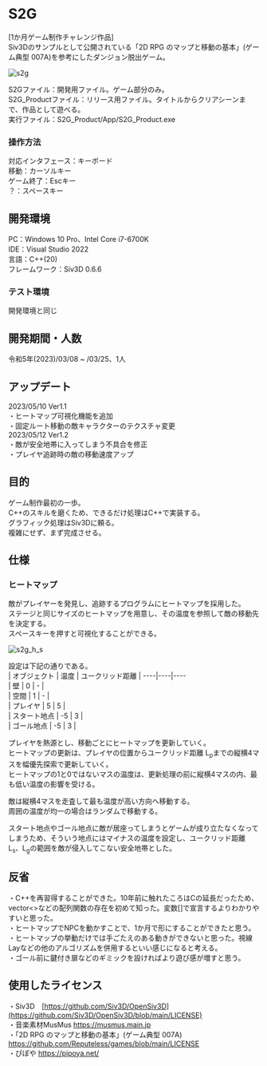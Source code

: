 # S2G
[1か月ゲーム制作チャレンジ作品]  
Siv3Dのサンプルとして公開されている「2D RPG のマップと移動の基本」(ゲーム典型 007A)を参考にしたダンジョン脱出ゲーム。  

![s2g](https://github.com/Surimi-FUM/S2G/assets/116449282/9482a01a-1959-45c9-94ec-779dd2457821)  


S2Gファイル：開発用ファイル。ゲーム部分のみ。  
S2G_Productファイル：リリース用ファイル。タイトルからクリアシーンまで、作品として遊べる。  
実行ファイル：S2G_Product/App/S2G_Product.exe  

### 操作方法  
対応インタフェース：キーボード  
移動：カーソルキー  
ゲーム終了：Escキー  
？：スペースキー    

## 開発環境
PC：Windows 10 Pro、Intel Core i7-6700K  
IDE：Visual Studio 2022  
言語：C++(20)  
フレームワーク：Siv3D 0.6.6  
### テスト環境
開発環境と同じ

## 開発期間・人数
令和5年(2023)/03/08 ~ /03/25、1人  

## アップデート  
2023/05/10  Ver1.1  
・ヒートマップ可視化機能を追加  
・固定ルート移動の敵キャラクターのテクスチャ変更  
2023/05/12  Ver1.2  
・敵が安全地帯に入ってしまう不具合を修正  
・プレイヤ追跡時の敵の移動速度アップ  

## 目的
ゲーム制作最初の一歩。  
C++のスキルを磨くため、できるだけ処理はC++で実装する。  
グラフィック処理はSiv3Dに頼る。  
複雑にせず、まず完成させる。  

## 仕様
### ヒートマップ
敵がプレイヤーを発見し、追跡するプログラムにヒートマップを採用した。  
ステージと同じサイズのヒートマップを用意し、その温度を参照して敵の移動先を決定する。  
スペースキーを押すと可視化することができる。  

![s2g_h_s](https://github.com/Surimi-FUM/S2G/assets/116449282/70f631ef-85f0-496c-8d25-8988db78ffca)  

設定は下記の通りである。  
| オブジェクト | 温度 | ユークリッド距離 | 
----|----|----  
| 壁 | 0 | - |  
| 空間 | 1 | - |  
| プレイヤ | 5 | 5 |  
| スタート地点 | -5 | 3 |  
| ゴール地点 | -5 | 3 |  

プレイヤを熱源とし、移動ごとにヒートマップを更新していく。  
ヒートマップの更新は、プレイヤの位置からユークリッド距離 L<sub>p</sub>までの縦横4マスを幅優先探索で更新していく。  
ヒートマップの1と0ではないマスの温度は、更新処理の前に縦横4マスの内、最も低い温度の影響を受ける。  

敵は縦横4マスを走査して最も温度が高い方向へ移動する。  
周囲の温度が均一の場合はランダムで移動する。  

スタート地点やゴール地点に敵が居座ってしまうとゲームが成り立たなくなってしまうため、そういう地点にはマイナスの温度を設定し、ユークリッド距離 L<sub>s</sub>、L<sub>g</sub>の範囲を敵が侵入してこない安全地帯とした。 

## 反省  
・C++を再習得することができた。10年前に触れたころはCの延長だったため、vector<>などの配列関数の存在を初めて知った。変数[]で宣言するよりわかりやすいと思った。  
・ヒートマップでNPCを動かすことで、1か月で形にすることができたと思う。  
・ヒートマップの挙動だけでは手ごたえのある動きができないと思った。視線Layなどの他のアルゴリズムを併用するといい感じになると考える。  
・ゴール前に鍵付き扉などのギミックを設ければより遊び感が増すと思う。  

## 使用したライセンス
・Siv3D　[https://github.com/Siv3D/OpenSiv3D](https://github.com/Siv3D/OpenSiv3D/blob/main/LICENSE)  
・音楽素材MusMus https://musmus.main.jp  
・「2D RPG のマップと移動の基本」(ゲーム典型 007A)　https://github.com/Reputeless/games/blob/main/LICENSE  
・ぴぽや https://pipoya.net/  

